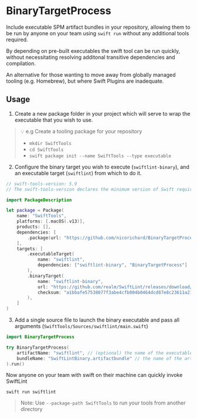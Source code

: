# BinaryTargetProcess

Include executable SPM artifact bundles in your repository, allowing them to be run by anyone on your team using `swift run` without any additional tools required.

By depending on pre-built executables the swift tool can be run quickly, without necessitating resolving additonal transitive dependencies and compilation.

An alternative for those wanting to move away from globally managed tooling (e.g. Homebrew), but where Swift Plugins are inadequate.

## Usage

1. Create a new package folder in your project which will serve to wrap the executable that you wish to use.

> 💡 e.g Create a tooling package for your repository
> - `mkdir SwiftTools`
> - `cd SwiftTools`
> - `swift package init --name SwiftTools --type executable`

2. Configure the binary target you wish to execute (`swiftlint-binary`), and an executable target (`swiftlint`) from which to do it.

```swift
// swift-tools-version: 5.9
// The swift-tools-version declares the minimum version of Swift required to build this package.

import PackageDescription

let package = Package(
    name: "SwiftTools",
    platforms: [.macOS(.v13)],
    products: [],
    dependencies: [
        .package(url: "https://github.com/nicorichard/BinaryTargetProcess", from: "1.0.0"),
    ],
    targets: [
        .executableTarget(
            name: "swiftlint",
            dependencies: ["swiftlint-binary", "BinaryTargetProcess"]
        ),
        .binaryTarget(
            name: "swiftlint-binary",
            url: "https://github.com/realm/SwiftLint/releases/download/0.57.0/SwiftLintBinary-macos.artifactbundle.zip", // Note: You may want to consider self-hosting your favourite artifacts
            checksum: "a1bbafe57538077f3abe4cfb004b0464dcd87e8c23611a2153c675574b858b3a"
        ),
    ]
)
```

3. Add a single source file to launch the binary executable and pass all arguments (`SwiftTools/Sources/swiftlint/main.swift`)

```swift
import BinaryTargetProcess

try BinaryTargetProcess(
    artifactName: "swiftlint", // (optional) the name of the executable you wish to run from artifact bundle
    bundleName: "SwiftLintBinary.artifactbundle" // the name of the artifactbundle after unzipping
).run()
```

Now anyone on your team with swift on their machine can quickly invoke SwiftLint

```
swift run swiftlint
```

> Note: Use `--package-path SwiftTools` to run your tools from another directory
